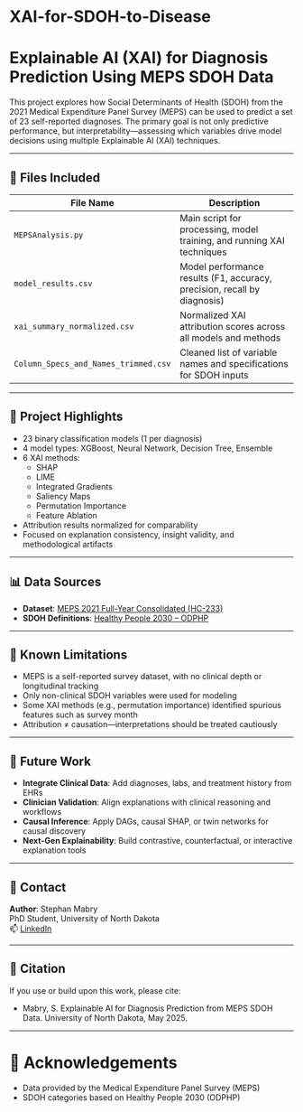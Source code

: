 # XAI-for-SDOH-to-Disease
# Explainable AI (XAI) for Diagnosis Prediction Using MEPS SDOH Data

This project explores how Social Determinants of Health (SDOH) from the 2021 Medical Expenditure Panel Survey (MEPS) can be used to predict a set of 23 self-reported diagnoses. The primary goal is not only predictive performance, but interpretability—assessing which variables drive model decisions using multiple Explainable AI (XAI) techniques.

---

## 🔧 Files Included

| File Name                           | Description                                                                 |
|------------------------------------|-----------------------------------------------------------------------------|
| `MEPSAnalysis.py`                  | Main script for processing, model training, and running XAI techniques     |
| `model_results.csv`                | Model performance results (F1, accuracy, precision, recall by diagnosis)   |
| `xai_summary_normalized.csv`       | Normalized XAI attribution scores across all models and methods            |
| `Column_Specs_and_Names_trimmed.csv` | Cleaned list of variable names and specifications for SDOH inputs          |

---

## 🧠 Project Highlights

- 23 binary classification models (1 per diagnosis)
- 4 model types: XGBoost, Neural Network, Decision Tree, Ensemble
- 6 XAI methods:
  - SHAP
  - LIME
  - Integrated Gradients
  - Saliency Maps
  - Permutation Importance
  - Feature Ablation
- Attribution results normalized for comparability
- Focused on explanation consistency, insight validity, and methodological artifacts

---

## 📊 Data Sources

- **Dataset**: [MEPS 2021 Full-Year Consolidated (HC-233)](https://www.meps.ahrq.gov/mepsweb/data_stats/download_data_files_detail.jsp?cboPufNumber=HC-233)  
- **SDOH Definitions**: [Healthy People 2030 – ODPHP](https://odphp.health.gov/healthypeople/priority-areas/social-determinants-health)

---

## 🚧 Known Limitations

- MEPS is a self-reported survey dataset, with no clinical depth or longitudinal tracking
- Only non-clinical SDOH variables were used for modeling
- Some XAI methods (e.g., permutation importance) identified spurious features such as survey month
- Attribution ≠ causation—interpretations should be treated cautiously

---

## 🔮 Future Work

- **Integrate Clinical Data**: Add diagnoses, labs, and treatment history from EHRs
- **Clinician Validation**: Align explanations with clinical reasoning and workflows
- **Causal Inference**: Apply DAGs, causal SHAP, or twin networks for causal discovery
- **Next-Gen Explainability**: Build contrastive, counterfactual, or interactive explanation tools

---

## 👋 Contact

**Author**: Stephan Mabry  
PhD Student, University of North Dakota  
📫 [LinkedIn](https://www.linkedin.com/in/stephan-mabry-8ab25833/)

---

## 📜 Citation
If you use or build upon this work, please cite:
- Mabry, S. Explainable AI for Diagnosis Prediction from MEPS SDOH Data. University of North Dakota, May 2025.

---

# 🤝 Acknowledgements
- Data provided by the Medical Expenditure Panel Survey (MEPS)
- SDOH categories based on Healthy People 2030 (ODPHP)
